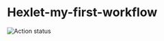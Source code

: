 # Hexlet-my-first-workflow

![Action status](https://github.com/Ushqo/hexlet-my-first-workflow/blob/main/.github/workflows/hello-world.yml/badge.svg?event=push)